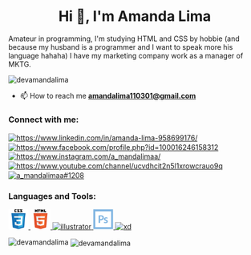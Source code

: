 <h1 align="center">Hi 👋, I'm Amanda Lima</h1>
Amateur in programming, I'm studying HTML and CSS by hobbie (and because my husband is a programmer and I want to speak more his language hahaha) I have my marketing company work as a manager of MKTG.

<p align="left"> <img src="https://komarev.com/ghpvc/?username=devamandalima&label=Profile%20views&color=0e75b6&style=flat" alt="devamandalima" /> </p>

- 📫 How to reach me **amandalima110301@gmail.com**

<h3 align="left">Connect with me:</h3>
<p align="left">
<a href="https://linkedin.com/in/https://www.linkedin.com/in/amanda-lima-958699176/" target="blank"><img align="center" src="https://raw.githubusercontent.com/rahuldkjain/github-profile-readme-generator/master/src/images/icons/Social/linked-in-alt.svg" alt="https://www.linkedin.com/in/amanda-lima-958699176/" height="30" width="40" /></a>
<a href="https://fb.com/https://www.facebook.com/profile.php?id=100016246158312" target="blank"><img align="center" src="https://raw.githubusercontent.com/rahuldkjain/github-profile-readme-generator/master/src/images/icons/Social/facebook.svg" alt="https://www.facebook.com/profile.php?id=100016246158312" height="30" width="40" /></a>
<a href="https://instagram.com/https://www.instagram.com/a_mandalimaa/" target="blank"><img align="center" src="https://raw.githubusercontent.com/rahuldkjain/github-profile-readme-generator/master/src/images/icons/Social/instagram.svg" alt="https://www.instagram.com/a_mandalimaa/" height="30" width="40" /></a>
<a href="https://www.youtube.com/c/https://www.youtube.com/channel/ucvdhcit2n5l1xrowcrauo9q" target="blank"><img align="center" src="https://raw.githubusercontent.com/rahuldkjain/github-profile-readme-generator/master/src/images/icons/Social/youtube.svg" alt="https://www.youtube.com/channel/ucvdhcit2n5l1xrowcrauo9q" height="30" width="40" /></a>
<a href="https://discord.gg/a_mandalimaa#1208" target="blank"><img align="center" src="https://raw.githubusercontent.com/rahuldkjain/github-profile-readme-generator/master/src/images/icons/Social/discord.svg" alt="a_mandalimaa#1208" height="30" width="40" /></a>
</p>

<h3 align="left">Languages and Tools:</h3>
<p align="left"> <a href="https://www.w3schools.com/css/" target="_blank" rel="noreferrer"> <img src="https://raw.githubusercontent.com/devicons/devicon/master/icons/css3/css3-original-wordmark.svg" alt="css3" width="40" height="40"/> </a> <a href="https://www.w3.org/html/" target="_blank" rel="noreferrer"> <img src="https://raw.githubusercontent.com/devicons/devicon/master/icons/html5/html5-original-wordmark.svg" alt="html5" width="40" height="40"/> </a> <a href="https://www.adobe.com/in/products/illustrator.html" target="_blank" rel="noreferrer"> <img src="https://www.vectorlogo.zone/logos/adobe_illustrator/adobe_illustrator-icon.svg" alt="illustrator" width="40" height="40"/> </a> <a href="https://www.photoshop.com/en" target="_blank" rel="noreferrer"> <img src="https://raw.githubusercontent.com/devicons/devicon/master/icons/photoshop/photoshop-line.svg" alt="photoshop" width="40" height="40"/> </a> <a href="https://www.adobe.com/products/xd.html" target="_blank" rel="noreferrer"> <img src="https://cdn.worldvectorlogo.com/logos/adobe-xd.svg" alt="xd" width="40" height="40"/> </a> </p>

<p><img align="left" src="https://github-readme-stats.vercel.app/api/top-langs?username=devamandalima&theme=synthwave&show_icons=true&locale=en&layout=compact" alt="devamandalima" /></p>

<p>&nbsp;<img align="center" src="https://github-readme-stats.vercel.app/api?username=devamandalima&show_icons=true&theme=synthwave&locale=en" alt="devamandalima" /></p>
